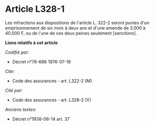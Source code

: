 # Article L328-1

Les infractions aux dispositions de l'article L. 322-2 seront punies d'un emprisonnement de six mois à deux ans et d'une
amende de 3.000 à 40.000 F, ou de l'une de ces deux peines seulement [*sanctions*].

**Liens relatifs à cet article**

_Codifié par_:

  - Décret n°76-666 1976-07-16

_Cite_:

  - Code des assurances - art. L322-2 (M)

_Cité par_:

  - Code des assurances - art. L328-2 (V)

_Anciens textes_:

  - Décret n°1938-06-14 art. 37
